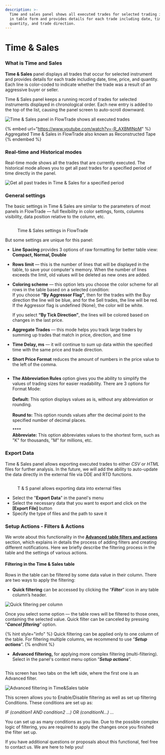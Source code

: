 ```yaml
---
description: >-
  Time and sales panel shows all executed trades for selected trading instrument
  in table form and provides details for each trade including date, time, price,
  quantity, and trade direction.
---
```


# Time & Sales

### What is Time and Sales

**Time & Sales** panel displays all trades that occur for selected instrument and provides details for each trade including date, time, price, and quantity. Each line is color-coded to indicate whether the trade was a result of an aggressive buyer or seller.

Time & Sales panel keeps a running record of trades for selected instruments displayed in chronological order. Each new entry is added to the top of the list, causing the panel screen to auto-scroll downward.

![Time & Sales panel in FlowTrade shows all executed trades](../.gitbook/assets/time-and-sales.gif)

{% embed url="https://www.youtube.com/watch?v=-R_AXBMlNpM" %}
Aggregated Time & Sales in FlowTrade also known as Reconstructed Tape
{% endembed %}

### Real-time and Historical modes

Real-time mode shows all the trades that are currently executed. The historical mode allows you to get all past trades for a specified period of time directly in the panel.

![Get all past trades in Time & Sales for a specified period](../.gitbook/assets/historical-mode-in-ts.png)

### General settings

The basic settings in Time & Sales are similar to the parameters of most panels in FlowTrade — full flexibility in color settings, fonts, columns visibility, data position relative to the column, etc.&#x20;

<figure><img src="../.gitbook/assets/image (59).png" alt=""><figcaption><p>Time &#x26; Sales settings in FlowTrade</p></figcaption></figure>

But some settings are unique for this panel:

* **Line Spacing** provides 3 options of raw formatting for better table view: **Compact, Normal, Double**
* **Rows limit** — this is the number of lines that will be displayed in the table, to save your computer's memory. When the number of lines exceeds the limit, old values will be deleted as new ones are added.
*   **Coloring scheme** — this option lets you choose the color scheme for all rows in the table based on a selected condition:\
    If you choose **“By Aggressor Flag”**, then for the trades with the Buy direction the line will be blue, and for the Sell trades, the line will be red. If the Aggressor flag is undefined (None), the color will be white.

    If you select **“By Tick Direction”**, the lines will be colored based on changes in the last price.
* **Aggregate Trades** — this mode helps you track large traders by summing up trades that match in price, direction, and time
* **Time Delay, ms** — it will continue to sum up data within the specified time with the same price and trade direction.
* **Short Price Format** reduces the amount of numbers in the price value to the left of the comma.

<figure><img src="../.gitbook/assets/Short prrice format TS.gif" alt=""><figcaption></figcaption></figure>

*   **The Abbreviation Rules** option gives you the ability to simplify the values of trading sizes for easier readability. There are 3 options for Format Mode:\
    \
    **Default:** This option displays values as is, without any abbreviation or rounding.\
    \
    **Round to:** This option rounds values after the decimal point to the specified number of decimal places.

    ****\
    **Abbreviate:** This option abbreviates values to the shortest form, such as "K" for thousands, "M" for millions, etc.

### Export Data

Time & Sales panel allows exporting executed trades to either _CSV_ or _HTML_ files for further analysis. In the future, we will add the ability to auto-update the data directly in the external file via DDE and RTD functions.

<figure><img src="../.gitbook/assets/image (364).png" alt=""><figcaption><p>T &#x26; S panel allows exporting data into external files</p></figcaption></figure>

* Select the "**Export Data**" in the panel's menu
* Select the necessary data that you want to export and click on the **\[Export File]** button
* Specify the type of files and the path to save it

### Setup Actions - Filters & Actions

We wrote about this functionality in the [**Advanced table filters and actions**](https://kb.flowtrade.com/getting-started/table-management#advanced-table-filter) section, which explains in details the process of adding filters and creating different notifications. Here we briefly describe the filtering process in the table and the settings of various actions.

#### Filtering in the Time & Sales table

Rows in the table can be filtered by some data value in their column. There are two ways to apply the filtering:

* **Quick filtering** can be accessed by clicking the “_**Filter**_” icon in any table column’s header.

![Quick filtering per column](../.gitbook/assets/quick-filtering.png)

Once you select some option — the table rows will be filtered to those ones, containing the selected value. Quick filter can be canceled by pressing “_**Cancel filtering**_” option.

{% hint style="info" %}
Quick filtering can be applied only to one column of the table. For filtering multiple columns, we recommend to use  “_**Setup actions**_”.
{% endhint %}

* **Advanced filtering,** for applying more complex filtering (multi-filtering). Select in the panel's context menu option “_**Setup actions**_”.&#x20;

<figure><img src="../.gitbook/assets/image (1) (4).png" alt=""><figcaption></figcaption></figure>

This screen has two tabs on the left side, where the first one is an Advanced filter.

![Advanced filtering in Time\&Sales table](../.gitbook/assets/advanced-filtering.png)

This screen allows you to Enable/Disable filtering as well as set up filtering Conditions. These conditions are set up as:

&#x20;                                               _IF (condition1 AND condition2 ...) OR (conditionN...) …_

You can set up as many conditions as you like. Due to the possible complex logic of filtering, you are required to apply the changes once you finished the filter set up.

If you have additional questions or proposals about this functional, feel free to contact us. We are here to help you!
